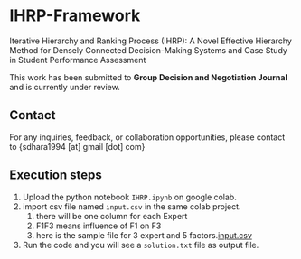 # IHRP-Framework
Iterative Hierarchy and Ranking Process (IHRP): A Novel Effective Hierarchy Method for Densely Connected Decision-Making Systems and Case Study in Student Performance Assessment

This work has been submitted to **Group Decision and Negotiation Journal** and is currently under review.

## Contact
For any inquiries, feedback, or collaboration opportunities, please contact to {sdhara1994 [at] gmail [dot] com}

## Execution steps
1. Upload the python notebook `IHRP.ipynb` on google colab.
2. import csv file named `input.csv` in the same colab project.
    1. there will be one column for each Expert 
    2. F1F3 means influence of F1 on F3
    3. here is the sample file for 3 expert and 5 factors.[input.csv](./input.csv)
3. Run the code and you will see a `solution.txt` file as output file.

